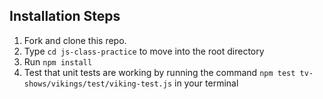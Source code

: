 ## Installation Steps

1. Fork and clone this repo.
2. Type `cd js-class-practice` to move into the root directory
3. Run `npm install`
4. Test that unit tests are working by running the command `npm test tv-shows/vikings/test/viking-test.js` in your terminal